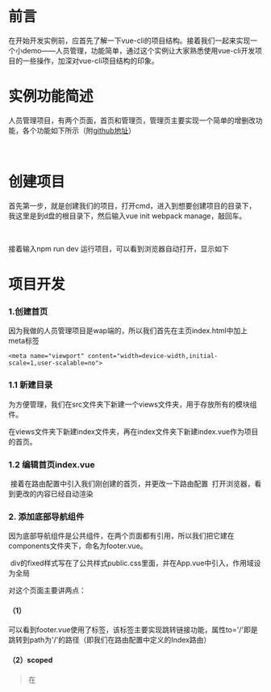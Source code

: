 # 前言

在开始开发实例前，应首先了解一下vue-cli的项目结构。接着我们一起来实现一个小demo——人员管理，功能简单，通过这个实例让大家熟悉使用vue-cli开发项目的一些操作，加深对vue-cli项目结构的印象。
# 实例功能简述
人员管理项目，有两个页面，首页和管理页，管理页主要实现一个简单的增删改功能，各个功能如下所示（附<a href="https://github.com/lianglixiong/vuedemo">github地址</a>）

<img src="https://upload-images.jianshu.io/upload_images/5700710-6a465be80112dad3.gif?imageMogr2/auto-orient/strip%7CimageView2/2/w/509" alt="">

<img src="https://upload-images.jianshu.io/upload_images/5700710-fbe7f267b919dd67.gif?imageMogr2/auto-orient/strip%7CimageView2/2/w/354" alt="">

<img src="https://upload-images.jianshu.io/upload_images/5700710-933d96f19e4bb0ae.gif?imageMogr2/auto-orient/strip%7CimageView2/2/w/354" alt="">

<img src="https://upload-images.jianshu.io/upload_images/5700710-7a2b5bb8bbfd6161.gif?imageMogr2/auto-orient/strip%7CimageView2/2/w/354" alt="">

# 创建项目

首先第一步，就是创建我们的项目，打开cmd，进入到想要创建项目的目录下，我这里是到d盘的根目录下，然后输入vue init webpack manage，敲回车。
<img src="https://upload-images.jianshu.io/upload_images/5700710-73d678eb35c0257e.gif?imageMogr2/auto-orient/strip%7CimageView2/2/w/652" alt="">

<img src="https://upload-images.jianshu.io/upload_images/5700710-5f5f4dcf5675fffb.gif?imageMogr2/auto-orient/strip%7CimageView2/2/w/652https://upload-images.jianshu.io/upload_images/5700710-5f5f4dcf5675fffb.gif?imageMogr2/auto-orient/strip%7CimageView2/2/w/652" alt="">

<img src="https://upload-images.jianshu.io/upload_images/5700710-775193ed5b9b4fb5.gif?imageMogr2/auto-orient/strip%7CimageView2/2/w/652" alt="">

接着输入npm run dev 运行项目，可以看到浏览器自动打开，显示如下
<img src="https://upload-images.jianshu.io/upload_images/5700710-2deca770c11ce747.png?imageMogr2/auto-orient/strip%7CimageView2/2/w/700" alt="">

# 项目开发

### 1.创建首页
因为我做的人员管理项目是wap端的，所以我们首先在主页index.html中加上meta标签
```
<meta name="viewport" content="width=device-width,initial-scale=1,user-scalable=no">
```

### 1.1 新建目录

为方便管理，我们在src文件夹下新建一个views文件夹，用于存放所有的模块组件。

在views文件夹下新建index文件夹，再在index文件夹下新建index.vue作为项目的首页。
<img src="https://upload-images.jianshu.io/upload_images/5700710-6e6ceb39ffec342b.png?imageMogr2/auto-orient/strip%7CimageView2/2/w/204" alt="">

### 1.2 编辑首页index.vue

<img src="https://upload-images.jianshu.io/upload_images/5700710-a7ddaaeff7e88b8f.png?imageMogr2/auto-orient/strip%7CimageView2/2/w/357" alt="">
接着在路由配置中引入我们刚创建的首页，并更改一下路由配置

<img src="https://upload-images.jianshu.io/upload_images/5700710-56077a89652801c9.png?imageMogr2/auto-orient/strip%7CimageView2/2/w/417" alt="">
打开浏览器，看到更改的内容已经自动渲染

<img src="https://upload-images.jianshu.io/upload_images/5700710-6919fe47dc763e37.png?imageMogr2/auto-orient/strip%7CimageView2/2/w/700" alt="">

### 2. 添加底部导航组件
因为底部导航组件是公共组件，在两个页面都有引用，所以我们把它建在components文件夹下，命名为footer.vue。

<img src="https://upload-images.jianshu.io/upload_images/5700710-415cd353a2b7dc52.png?imageMogr2/auto-orient/strip%7CimageView2/2/w/700" alt="">
div的fixed样式写在了公共样式public.css里面，并在App.vue中引入，作用域设为全局

<img src="https://upload-images.jianshu.io/upload_images/5700710-6d202121f9cdcd17.png?imageMogr2/auto-orient/strip%7CimageView2/2/w/650" alt="">

<img src="https://upload-images.jianshu.io/upload_images/5700710-439430cf08c62961.png?imageMogr2/auto-orient/strip%7CimageView2/2/w/653" alt="">

对这个页面主要讲两点：
#### （1）<router-link>
可以看到footer.vue使用了<router-link>标签，该标签主要实现跳转链接功能，属性to='/'即是跳转到path为'/'的路径（即我们在路由配置中定义的Index路由）

#### （2）scoped

>在<style>标签上添加scoped，声明作用域，样式效果只在该页面内生效，不污染全局。

### 3. 在首页中引入底部导航组件

>我们刚刚创建了footer.vue，但还未引入，在首页模块views/index/index.
vue中引入该组件

<img src="https://upload-images.jianshu.io/upload_images/5700710-439430cf08c62961.png?imageMogr2/auto-orient/strip%7CimageView2/2/w/653" alt="">



# vuedemo
a simple vue-cli demo about manage<br/>
vue-cli入门小demo，包含两个模块：首页以及管理页<br/>
管理页只有简单的增删改功能<br/>
下载后需安装依赖（npm install）再运行（npm run dev）
## Build Setup

``` bash
# install dependencies
npm install

# serve with hot reload at localhost:8080
npm run dev

# build for production with minification
npm run build

# build for production and view the bundle analyzer report
npm run build --report
```

For detailed explanation on how things work, checkout the [guide](http://vuejs-templates.github.io/webpack/) and [docs for vue-loader](http://vuejs.github.io/vue-loader).

```


***

